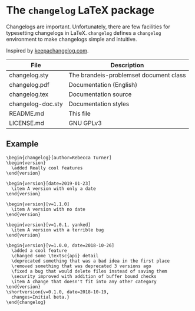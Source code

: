 # The `changelog` LaTeX package

Changelogs are important. Unfortunately, there are few facilities
for typesetting changelogs in LaTeX. `changelog` defines a `changelog`
environment to make changelogs simple and intuitive.

Inspired by [keepachangelog.com].

File                         | Description
-----------------------------|-------------------------------
changelog.sty                | The brandeis-problemset document class
changelog.pdf                | Documentation (English)
changelog.tex                | Documentation source
changelog-doc.sty            | Documentation styles
README.md                    | This file
LICENSE.md                   | GNU GPLv3

## Example

    \begin{changelog}[author=Rebecca Turner]
    \begin{version}
      \added Really cool features
    \end{version}

    \begin{version}[date=2019-01-23]
      \item A version with only a date
    \end{version}

    \begin{version}[v=1.1.0]
      \item A version with no date
    \end{version}

    \begin{version}[v=1.0.1, yanked]
      \item A version with a terrible bug
    \end{version}

    \begin{version}[v=1.0.0, date=2018-10-26]
      \added a cool feature
      \changed some \textsc{api} detail
      \deprecated something that was a bad idea in the first place
      \removed something that was deprecated 3 versions ago
      \fixed a bug that would delete files instead of saving them
      \security improved with addition of buffer bound checks
      \item A change that doesn't fit into any other category
    \end{version}
    \shortversion{v=0.1.0, date=2018-10-19,
      changes=Initial beta.}
    \end{changelog}

[keepachangelog.com]: https://keepachangelog.com/
